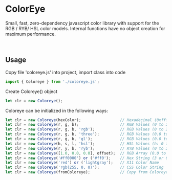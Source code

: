 # ColorEye
Small, fast, zero-dependency javascript color library with support for the RGB / RYB/ HSL color models. Internal functions have no object creation for maximum performance. 

<br>

## Usage

Copy file 'coloreye.js' into project, import class into code

```javascript
import { Coloreye } from './coloreye.js';
```

Create Coloreye() object

```javascript
let clr = new Coloreye();
```

Coloreye can be initialized in the following ways:

```javascript
let clr = new Coloreye(hexColor);                 // Hexadecimal (0xffffff, i.e. 16777215)
let clr = new Coloreye(r, g, b);                  // RGB Values (0 to 255)
let clr = new Coloreye(r, g, b, 'rgb');           // RGB Values (0 to 255)
let clr = new Coloreye(r, g, b, 'three');         // RGB Values (0.0 to 1.0)
let clr = new Coloreye(r, g, b, 'gl');            // RGB Values (0.0 to 1.0)
let clr = new Coloreye(h, s, l, 'hsl');           // HSL Values (h: 0 to 360, s / l: 0.0 to 1.0)
let clr = new Coloreye(r, y, b, 'ryb');           // RYB Values (0 to 255)
let clr = new Coloreye([1.0, 0.0, 0.0], offset);  // RGB Array (0.0 to 1.0), Optional Array Offset
let clr = new Coloreye('#ff0000') or ('#ff0');    // Hex String (3 or 6 digits)
let clr = new Coloreye('red') or ('lightgray');   // X11 Color Name
let clr = new Coloreye('rgb(255, 0, 0)');         // CSS Color String
let clr = new Coloreye(fromColoreye);             // Copy from Coloreye() Object
```
